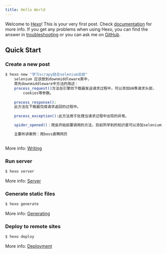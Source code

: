 ```yaml
---
title: Hello World
---
```

Welcome to [Hexo](https://hexo.io/)! This is your very first post. Check [documentation](https://hexo.io/docs/) for more info. If you get any problems when using Hexo, you can find the answer in [troubleshooting](https://hexo.io/docs/troubleshooting.html) or you can ask me on [GitHub](https://github.com/hexojs/hexo/issues).

## Quick Start

### Create a new post

``` bash
$ hexo new "学习scrapy结合selenium总结"
	selenium 应该放到downmiddleware类中，
	首先downmiddleware中方法的简述：
	process_request()方法在引擎向下载器发送请求过程中，可以添加UA等请求头部，
		cookies等参数。
		
	process_response():
	此方法在下载器完成请求返回的过程中。
	
	process_exception():此方法用于处理当请求过程中出现的异常。

	spider_opened()：爬虫开始前要调用的方法，目前所学到的知识是可以添加selenium执行登录操作

	主要听讲案例：爬boss直聘网页
	


```

More info: [Writing](https://hexo.io/docs/writing.html)

### Run server

``` bash
$ hexo server
```

More info: [Server](https://hexo.io/docs/server.html)

### Generate static files

``` bash
$ hexo generate
```

More info: [Generating](https://hexo.io/docs/generating.html)

### Deploy to remote sites

``` bash
$ hexo deploy
```

More info: [Deployment](https://hexo.io/docs/one-command-deployment.html)
